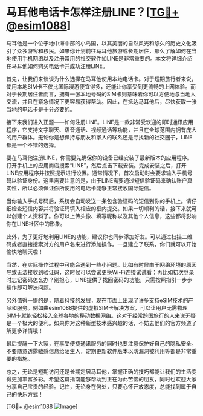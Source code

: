 # 马耳他电话卡怎样注册LINE？[[TG💪+ @esim1088](https://t.me/s/esim1088)]

马耳他是一个位于地中海中部的小岛国，以其美丽的自然风光和悠久的历史文化吸引了众多游客和移民。如果你计划前往马耳他旅游或长期居住，那么了解如何在当地使用手机网络以及注册常用的社交软件如LINE是非常重要的。本文将详细介绍在马耳他如何购买电话卡并成功注册LINE。

首先，让我们来谈谈为什么选择在马耳他使用本地电话卡。对于短期旅行者来说，使用本地SIM卡不仅比国际漫游便宜得多，还能让你享受到更流畅的上网体验。而对于长期居住者而言，拥有一张本地号码的SIM卡则意味着你可以方便地与当地人交流，并且在紧急情况下更容易获得帮助。因此，在抵达马耳他后，尽快获取一张当地的电话卡是十分必要的。

接下来我们进入正题——如何注册LINE。LINE是一款非常受欢迎的即时通讯应用程序，它支持文字聊天、语音通话、视频通话等功能，并且在全球范围内拥有庞大的用户群体。无论你是想保持与朋友和家人的联系还是寻找新的社交圈子，LINE都是一个不错的选择。

要在马耳他注册LINE，你需要先确保你的设备已经安装了最新版本的应用程序。打开手机上的应用商店搜索“LINE”，然后点击下载安装。完成安装之后，打开LINE应用程序并按照提示进行设置。通常情况下，首次启动时会要求输入手机号码以验证身份。这里需要注意的是，由于LINE需要通过短信验证码来确认账户真实性，所以必须保证你所使用的电话卡能够正常接收国际短信。

当你输入手机号码后，系统会自动发送一条包含验证码的短信到你的手机上。请仔细检查短信内容并将验证码填入相应的框内提交。如果一切顺利的话，接下来就可以创建个人资料了。你可以上传头像、填写昵称以及其他个人信息，这些都将影响你在LINE社区中的形象。

此外，为了更好地利用LINE的功能，建议你也同步添加好友。可以通过扫描二维码或者直接搜索对方的用户名来进行添加操作。一旦建立了联系，你们就可以开始愉快地聊天啦！

当然，在实际操作过程中可能会遇到一些小问题。比如有时候由于网络环境的原因导致无法接收到验证码，这时候可以尝试更换Wi-Fi连接试试看；再比如初次登录时忘记密码怎么办？别担心，LINE提供了找回密码的功能，只需按照指引一步步操作即可解决问题。

另外值得一提的是，随着科技的发展，现在市面上出现了许多支持eSIM技术的产品和服务。例如由esim1088提供的虚拟SIM卡解决方案，可以让用户无需物理SIM卡就能轻松接入全球各地的移动数据网络。这对于经常跨国旅行的人来说无疑是一个极大的便利。如果你对这种新型技术感兴趣的话，不妨去他们的官方频道了解更多详情哦！

最后提醒一下大家，在享受便捷通讯服务的同时也要注意保护好自己的隐私安全。不要随意透露敏感信息给陌生人，定期更新软件版本以防漏洞被利用等都是非常重要的措施。

总之，无论是短期访问还是长期定居马耳他，掌握正确的技巧都能让我们的生活变得更加丰富多彩。希望这篇指南能够帮助到正在为此苦恼的朋友，同时也欢迎大家分享自己宝贵的经验。记住，无论身在何处，只要心怀开放态度，总能找到属于自己的快乐方式！

[[TG💪+ @esim1088](https://t.me/s/esim1088) ![Image](https://i.postimg.cc/4NQfJmqS/Snipaste-2025-05-13-00-14-12.png)]